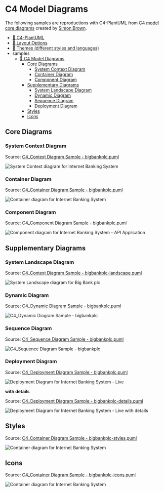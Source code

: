 # C4 Model Diagrams

The following samples are reproductions with C4-PlantUML from [C4 model core diagrams](https://c4model.com/#coreDiagrams) created by [Simon Brown](https://simonbrown.je/).

- [📄 C4-PlantUML](../README.md#c4-plantuml)
- [📄 Layout Options](../LayoutOptions.md#layout-options)
- [📄 Themes (different styles and languages)](../Themes.md#themes)
- samples
  - [📄 C4 Model Diagrams](#c4-model-diagrams)
    - [Core Diagrams](#core-diagrams)
      - [System Context Diagram](#system-context-diagram)
      - [Container Diagram](#container-diagram)
      - [Component Diagram](#component-diagram)
    - [Supplementary Diagrams](#supplementary-diagrams)
      - [System Landscape Diagram](#system-landscape-diagram)
      - [Dynamic Diagram](#dynamic-diagram)
      - [Sequence Diagram](#sequence-diagram)
      - [Deployment Diagram](#deployment-diagram)
    - [Styles](#styles)
    - [Icons](#icons)

## Core Diagrams

### System Context Diagram

Source: [C4_Context Diagram Sample - bigbankplc.puml](C4_Context%20Diagram%20Sample%20-%20bigbankplc.puml)

![System Context diagram for Internet Banking System](https://www.plantuml.com/plantuml/png/VL7BRXf14BplLtIu14iyBZdbP9kWn18uA82Yd5QzGmCZve6cUmFyVNgNPGF1yMscfwgwgkQH1PEKtcKVR32kN15iHVRyUJXCU1Xih6pBecHA9WQX80CJ_N3lC5ISFilAsM8u-jIVLQFbT3Bqo499H_ceOXnbiA_KFq8PbEfL0cHBi8xEnOCD6t0s461OmSspJQod2BeQN3Jet4arMe__ocUJfr_VbulyvylYMpuPVns_Vka-P9bOSGJp4mjvQ0YmihX9wDL2WXSTfK02pnXswgR1PjcC4iVGDILBz9Hwq3bFqBNGKVFMqSSdk20Xhki4XQ9wSD3-ODymwncWCR4CmeFEGtRUrYtEYZdNLvNxZwrwKzKRj-kuAkctfGFOe84yYeq1i8XbNQHDjqjxTTCUTmHxF7bgV3H6yl5HkXwj--jatA_kmEt-XMQpjJrqCBKcHOvhWV7HR35i2EYQq6PifSDQgoVLcLxERsISIqp4WCvTsZGwWAQcDvAsRVIkaah2m6WgcDv8J9tq1xchNxrhVid42bDK_encTmMzxMLEOSLDM0Q93UULx6PRn7JtfU-mwyJJnUmiSSziIslTFIgzzEuF "System Context diagram for Internet Banking System")

### Container Diagram

Source: [C4_Container Diagram Sample - bigbankplc.puml](C4_Container%20Diagram%20Sample%20-%20bigbankplc.puml)

![Container diagram for Internet Banking System](https://www.plantuml.com/plantuml/png/fLN1RkCs4BtxAwRfeLv0Zb6WfvxMiOrkjdRYhfncUn96rDWcbY85ScIlKVJVErGKoN8MM1IzaKypRnxV3AdtWT5pNPhH3zegKnS41-Og_3gTUZpTxZKVwhmEv9MpJ9PlbIkdbK4RSoQ12wFpwVoNoIP2J-lLjCJ0v0NAvfA1sfA_hIB_Jr1RIIw51FX0i7F6k9EsUp0I16WB67pMFiZAWHG7unGQSnQEJkNR0l9rDVlhyMcRRHytsUBn-M7yhiTcQPR-ljpEFmZOGi_tsm_PQldRyc4Xu8Wr6uAE50gDUu-b2FLmRvcy9OOxj5-YvlGScChHQ4C-E3jMTM1NaazWtgrkPl0AWzirXyebEu6Jc0fLauYcmG2LShNbS2CwNgYpEm4AzEUn-bcuhWNSl8E_Hm3GwnsVAC-mgYJucNAOLPNH2baxUoFGHpnY0cdbe_Zrd_E8BSZeeyXef0MMM0LjcsCx6hYhcxyUV3CJaSFAeKAXI-MpeSa6znIhlrPDbTSL9p2p-zgWZ_36kwCkA00Qy-qgEvcLA1sDvZEmwvmCSDGOSxG7EJ3atfq2-JUIIfThGwqVwxZfHCr_JE0pbYXM3CM0qQLcAY3KUI2MflqFSIy2eA2ZLdGjRv6F2sJCCL3iGxkCQj8_LZ3Oi_EYBTv0yBJNWNtJKz1Mvh9irWaSC1n4DzPy0EMf8CiQJKZYN548ODnUDiJgzerHEQelP0jnIiUHtTn_Ut8MJi9ydpTmxZiEHLE4M4h_qqttyYkFgKHjij00GhUSh6NVtgp8lnNpTKED1jPQUHVSZc7vLHtGxWbUCeNsWhDLqBCAfzrvBEdgwlRcDbFOzbe9q9tYmcB0tDNSDphfRcm2xD46RCxRcppwHERYLUZlvbEW46j_s6utgGGEuqA5turfHxkdQyjb3wJtXzprBq53rz_pbga11stl2c8uMvN0n_JnONfPl2_v7pEpEudkXVL3FsJvH5W4s7bNDW_FoMkc0EmYSqkyk9iBPSTvuSVL6AL26u0c4MquUY5N4pVKCCohWqn0NpvTRpT2D71va3wSkzwO9d_QklDvlUhCUI-fyQ_rBm00 "Container diagram for Internet Banking System")

### Component Diagram

Source: [C4_Component Diagram Sample - bigbankplc.puml](C4_Component%20Diagram%20Sample%20-%20bigbankplc.puml)

![Component diagram for Internet Banking System - API Application](https://www.plantuml.com/plantuml/png/fPHDR-Cs48Rl-XNJ75e7IE9BJpsjuwJTB9AD4JlzE1aZSYonvOT0KdQDel-zGyesRISe0kn953cSUUQTL_eK8lhO6rrzfwpGlIHeO-p2J-EnnyrDesBRrtqWBvoDPEEDS6RSQRJfpdM8KgjwFFtnUfQsNfyUnmP39CzRowapdRFfJfVo_m2zvSk6Do2s12kdjTiesu1MbW2jX9DZvGEl771nq4wWrblESQ1yMw1wdFpn_BfO_lQm-BnylF_b_klTwBAgeegQu10BKc7ZqN1z3m-MMIr5k4NxLqAPRvdUm3LCPWymwJgj14RbR5LDkNzaK3yA7Lx1nPp3EUyC6peElE2ZFt6DGNZLnTmLsgRNwDF9pBkraXG0jSvTgZr0lGDOiKWf3seLjwbzqOVe3Fa0QuNfZlAmeHfgxpQ1_Ct5vH6QIMHFhbOwGwMIlwD1h-nfTT3Ag4WIGby7hkxYDz2ON6__aBHMWawmxkgHhBd-7KQiCL1YUI6DGsRORyDSj6GmdSwZyyoPV0UU6XMYpz5Co6CpUNq5BOQM963F73Rk1W32aqolgCCLe10K0cZNy0j5aRY66I_l_uuZKuSa679QZuRER518yhpSAeiaUECWq14FOEtwM1JAnLrl8wyOtmRCKXQE8j3obkCa-kq8EyL5pyntSGd_L01GJ3mAgh69ZXziOaYPlDEQiikUVft22uLujZr9tziWQaYpJ3b0MLw-F_mmY71vLlhG5MVSBM7U6yFu7-8eDYncsgZO0aBOfHcKLZwZ76HyGn98z9wDcOJOBSjf7bxdKoEtX2V-FxErJrOacINXy66iLo1Q75uw367Zl2oJEyLW4wrGeAJ_iHByd2FUWPh0S1cStGt2x7ESJI9LpgLVIEyCSAJ0Qo1Mw71UfbJmtWILwxBEtoHA-1usl4KGNQBxSdSxBHUEM-NbFc7wo_2V__DYCPjpyBzLbMBpRp9Zbh0ly-Ul-xWIL5ZV3yoHvWFPp0UIVI8hUwF_0m00 "Component diagram for Internet Banking System - API Application")

## Supplementary Diagrams

### System Landscape Diagram

Source: [C4_Context Diagram Sample - bigbankplc-landscape.puml](C4_Context%20Diagram%20Sample%20-%20bigbankplc-landscape.puml)

![System Landscape diagram for Big Bank plc](https://www.plantuml.com/plantuml/png/TLDDSy963BtxLwXSGcO8zD1JJ-63QJA5a0amcPuyorh6EwnttTKwXEdqlrThRDS4k7cbfwVt9FcPl72-p7NqYp9Ibmb2vdr1luz6JXo7U-MpSbSIEccDH-E7qkQZGWiJQfx89rhjHjFVdjv3QBjSZ7917Xs7ucce-FR38h0_G6cuD6SAy1b2QhMsHsNse9L142Q1YxHon5yMk3LeAuNM9-PeDVwaZnuMuxzMsqsyMRt7izNdM_-n3OtNyVhF-MRwmh4wzFcwUOaNyp_cRpCEHbvvZR0-iV8S5go5f2WG4YNsJkIirS54xM4Yp04ABQFe7HrPqvSbUPkZ6q3l716w0WLRqphNu-GO6YJOjFAtOzG0ZZnTA9hA40CXfIsDfs6FTStPeIkS8emd74s4E_NbhqpOLTDxX7yY0AZrztTd0J5LJmQ_1XQ3lf5M0ojXOGdKggCmyI-5Hr26JUV2Asj0x6nPRKMvIus3QcsvE20KufHZBRiZ9fv_-xxmUMYrMTxh6CQGyBM159Gnmq-2N2ZzlvtvKtW3jIOs6OAgF0eDIoMT9Pjwc7_BJ9Wz0dOBRWdaj4cTo979bittZMcjlNL88BHkrYWv0FN0RyoiTJdepCmxOKZ80ECNUjbAEjzG9QcfZ0dTbv91MNDGi3w7OEr5clQwcHeC53BLM9LfputR_Eoo4_8GspGzDvZm2rRywdAFarmPHTxLlam2L1Q5TVv-bt-Zw0Dr_8Pgd-siw_mcLxUv9IIk2F2F3kvyCf_rNL1r650IbzRWeBM3lxoGDPg4whM70-EQgmut1Zoc0y7V9L9m6kgguqADHMODDYIpgn_iVlEkPEvUkUeUMzVz9UrzuEpwDkv1j-s2xw6YXJWnOoNiilzbhcdv68BCsxNSIJwpzpBN_m40 "System Landscape diagram for Big Bank plc")

### Dynamic Diagram

Source: [C4_Dynamic Diagram Sample - bigbankplc.puml](C4_Dynamic%20Diagram%20Sample%20-%20bigbankplc.puml)

![C4_Dynamic Diagram Sample - bigbankplc](https://www.plantuml.com/plantuml/png/NPDBRnD13CVl-HIcfmIrYO2Ua13Dew95VKHD2k8KUMUTtH7pMDdUHX7YkpEpIPKkDu_7zlytV-zUYI9hwztWdGt6jIL1hTh8vyc4SJUkhDPjqGgnYK4fwDX4FsaSXjnp8LewMqpcbnVBd7g-lvju52LEgSrY7z1RCsxozC7TzDVZythpytPzixcx_dRzi1YE1eDvcees42-AeRayXxC5AXOeT9RY9tAeDWPqy9g6bQd9OxvTQMGIo6p0L5bHxgh1XcratyNdKAFKL0AsMbDGQmubXgdCHtHo3cWCYO2BLJgGcl7PwCGrD1-obWsLeuibLWJJfd77EHdZExxWoh1j532KC0rLwv3ppPBZYor909s3k8L40BT1YGCf51X-fw6mROCvlD7g7ZI2QKMZ9nPuiPXxBCEE2YWuxeIu1xUPnJQKoFjXaVIcoziUt0Z-303cqJSnKD2X-PHVGgRb97NATrusd65cXA57tgVhza5bfXHRXTnXayMcnb3bGuCYkyZboSQU_CSibFgI2P2VmD4vuZVozp_cIKFqlzkfSt5tMBIyQYVX5FOjdHqjNUr5oMVvluE4l7dgTdYGRmjlLTxk7pHsQrmzFankrklbAlMbhWwtSsoEBbLPcPu-8Ig78yWE7-Vdkkxh5N9a5Dx3bgC_4kzgOkhYW9xW2tpjz1QpUUg_eb3ct-CV "C4_Dynamic Diagram Sample - bigbankplc")

### Sequence Diagram

Source: [C4_Sequence Diagram Sample - bigbankplc.puml](C4_Sequence%20Diagram%20Sample%20-%20bigbankplc.puml)

![C4_Sequence Diagram Sample - bigbankplc](https://www.plantuml.com/plantuml/png/NL9BRnCn4BxdLmmv1PGc0df2GZIFYXRr4NKB7ADPxsJNmXulzhXH_psURQE6tEnvV8_FlaY2KR9tetUMZSiDGIVIfo_pUSJzhBNIvJedYYQm4ClC13_l7RBkd2LfdAtdg_EpZPP-tjxCFIQXM4hRYlvcOaEpNk57gmA0bYbEpCSfZ2lBhQEp3RO4Yxvtrg3OmEFI-e5FM9beUm7a1XRSPeTHEviOdcn32T0v23kGZk2Q2n-JG8tyfu32BhDHA7HMda42c9maU8e9dYpgZesmfnhg6FR5sMpy_aZTTXaoDnYV9tKXN6okZzMLIO1Ly7rWOfcOJuEHbk6QGH5YS8xYMAjzL2stlrRmG4bEkWld2ZLehaaL9iMmN8x_Mrg-MggUIwX-Tah_MOd8v5YCljMFw9U4V9pRIJOFv52eEIZG3SjJC1rogvSUKzg7sAGfa1YbFuIplUHcSXpRkfwOyyAqHi4Q4ochmh-GmQ4CbUd8etOh2P5UCe18hKqITLfps8NeX_CKEamTDO1PEc9vVGOmaHgzeYlIq1XA2LnettIE2lVmprwUADVUIZfU0md3Lwlkx-PNZu-RgYpfZiuFkQxGbIcR5c_CL2n3uCDacHei9t9a13x0BWR_-gRxZY8DPqPFy1M-3MphvQfiZwgh-z_RcyllbtVh4k85SPEz-mS0 "C4_Sequence Diagram Sample - bigbankplc")

### Deployment Diagram

Source: [C4_Deployment Diagram Sample - bigbankplc.puml](C4_Deployment%20Diagram%20Sample%20-%20bigbankplc.puml)

![Deployment Diagram for Internet Banking System - Live](https://www.plantuml.com/plantuml/png/pLP_J-D64Fq_dsAQLkA7W41AArJff0i9FK24H3YKLgg4nhiJPylQQ-sk0sbrtxqpSgW9ILle_LCZHTxnl9atRsTs-HWY-bZbjWNmbIcKhJJ1BCOo_D3fU7myo4oSLMaLo2jNH2hYWN9vfxHO26e_H6rDskaVxu_5T3kywkGO8dastG-ej6wH2wYK55jG5OmM0yGPmTHPwnvDaO4r1G4M6bO-6n_upG5d1-iKMhjeRJKqDsHezRG-ioI62MRRxIbZKbGFxJtu9itwpZh_eVsrEfI_zevutv1Tyupq55TznIeSdwt7tvuC1jzn1ER3l5HbCP86Inbn4IO8PGtRgAAPonSm1LZM1IJ83eEkUh-CRYVtTnUJy_khiqzdruDj3XPDj0HDKJ0mc7dCMIaF5oo_BoZ2AHOF8bgoOA5ps8ShCwTMgu7TNpjDswLLUz0-DHa807ZPVhK6ZH51aGHkx_pH0dvUHz45WrAJfOpPnzBixkx-6fzE9DHjMd4JmD7t1uV7S3L9daDi2eCbgXang2Sl11ENAupjrmOuENXgmjHFtnKHMJRFGOm0nXVGAqjhsD-uGc9SuXn1sYSflIWp_Aalvh5tSwCfh4itvKOKC5eJ5p0tZ8RBP7JTEPzCnWbmYWFUN5W-drlrxwR2bjBezF3eXL2oVAz4pgEo8j58NWZsOUnDZdxHRcn7NVMtyWpIRPsowm0ZfXX8ODpTMDS9psP8MEuSvMiIdIVfLVBWAJCXUXHlC0KtN8xolWSp33FIW5MSCTUbwg0yQLcY3Nk0Ib48O5t62uhg_U9rLyNhRXHFHXEpyA4PrXtuDpsxBmLDIBb2hqlwpu7NLUx-NsHU8_vMuTENWZzIMe_ryNyRw-uNpZNdPy0TfM-Swm5PCoSVWAM24DbTmV9s4cynhuzyu1zBK696W4sQJQtwUVqmpPrGx5SXkfpyLW0s60wdQMuKrVMMbjEE4d0UUeNspcWfURNK6iRkmnhFA07_Z3boXIk75e8rkP7B8rHfe0XkkbxP-c4M7QWbpI0dcs2CN-NBHMygKhcyNArIB9NS3iBOUEM2cqQuCuLsZq48rLNdg4RI9vjxpRCl-UKEdzOh2VZ9ETcH_ioxd2KPkj-DjGW_6azJzxItZ9tWbAKHKOT6-Ph0cSv8qgstKYXH9gxUwp5cjAcb4kLDMRTAhyWgYtvLU6k_J6lkPrXMpKetJNL3zgy6gE-o8JvmGhdH56SD752O_1PSKTz4Z1OGL_K-nFrjFLGCN9aN9mn1DHlyWcgDh2zPBTr-GwW3JBtBHIfuz2RISyBBmMb_5T1z0sBZUILqR_XGROBK6yP8ZH4Ppawjv7nqr_odz94ANUNsJm00 "Deployment Diagram for Internet Banking System - Live")

**with details**

Source: [C4_Deployment Diagram Sample - bigbankplc-details.puml](C4_Deployment%20Diagram%20Sample%20-%20bigbankplc-details.puml)

![Deployment Diagram for Internet Banking System - Live with details](https://www.plantuml.com/plantuml/png/vLTxR-964F-VJp6bbOwSo2CqLqMLJZe2z98J70YJorMgXDRhmMnlxRLsroIqkk_U6TkS8P1xg5LLgKGYzdWUyvlVp7XvvRomFazq0-0xbKgTHmXBxpFty-cf5VSdiVBBFCmTMcbIZwa_aIOvpRH8sUhO-KYhyBHtSJnXqUreU9e8vz6IQDx7J9jrmaOPXtW6UKhMB02_H5WOhSszIcFGAaKGQGGxZvLrT6M0eeCsKcYz9X-VqZmGeT6Dee565in4t6eko2OKyaEp3J-4SSzeOryslvTd_DSyOkqfwZrDZmz-LvUbdED6Ul7ZPR__WZmqxgW-9lSJQpAqVdsD8aBReWVFW1AMkHOU8z0O8w5JZh54q1BIgrNnHAMWgM151Ox8QDZzTNmxcz_TpAxdmy7hmTi-E_FAQuGQBVILYAr8g8GMReWNcwA7Av5-u6e6Qs8WWMCOgXKs6hNP_As9i9LfsOOcFslI_oiL5uP0uiVt40alG287Q1xzsG3wKCqsO5lD8R7YbKd9aAxJoAG5YrEg0YL2zM6BH_7dmrQKadweuf3Y78jCFN_-_3V_SCbURiESEWlEVpevku3XB61P5-un18TsXHOiEiNEgNBS9TkF5i8cRH1IekCghvI0Nrx0rSthuvi9-Hgvams8FI1ln4h0ExIk0dD9kHzKV9yyyFCNvvtHqogELSxFEXUrpg4oY4p89JB0uW9c9g5oDXyBuFBaeH2cG25IS2Qt4g58UJ3OAi0EFFxqJEe5DPQbK8ezJ6wWcsLQrQonbuAp8BDSrT6x7ei9pKf5wFQRQq4ppCP2AxykQYpWJJ1-Utezcqq2e10dMw0_Dehlh-cS9xkbQfGeF3lVQXk-VQfXPbGxWfC8kovQE1GEzsfqC9QnGcgcP5nSq0nDIZ_DMdRUaO-2j47JDDMXlaH7Fsn58RdeLmRiRefQb7M5ZHW2Qe94yDF06ukyFOe9Y9Npjj06bIwCJOhhDYo5Ms848lTBmbIn3D9YnBT2kyrqW3OntQ2NtqpMvsTxkiLMPvUjpkVOSYYf2GxonGjPnEvblQAFu6aAfnM5dMqEWyBxGHQxTUWsE4-J4Exbq2wtDk_QXL3Qa0Yot6R6eGEJwlMNajmdl_DVONy_yVr--6VMFhL6kDqIjBVAlN_n_zhxqshlT_wLnKzAvE4EmwzS_7taLMPTKMFdILr2TV9ZRHRllnCSVMc4JCG8eWvpQBTyt3-F98PJxENEcmJjCmSaKEGkmfMInNHmwXHs782nq4qZQrJ4a7UXbcQaFYhjoOgDtuj44CATjve0hHB5vo-NXuwGc0KZ-zBRpXkGLPgEsunjbDtDbq0V0YbDaksYP4dE1olEM5bfd5buk5CqJlUE4ofH9qAEWmtOnrv3IxfeAuQl-Avq-DeOPgItj1Ij3IFpXzAQna9PN9Y7TkKx43GwYeiwKjAM2GoY63dSVYkvJF0kAhcU4DU7MYgGLcLbgtJJEDV2xXPUwxzNQsxw2ZLLkcwgAUfF3L0UTaRY0mNa8u-ag8uSSYQ_EvEMHnMoPYD2zMqMyzjogCXmPrvCWKhM16-bMiKgmaHXzHPri21sYbBTM-Ln4_1D_wgtQz3v6ej3cvpJdTBhfdPI4eQkFDfxGqgDu7fyL__OU8LfnB-b_W80 "Deployment Diagram for Internet Banking System - Live with details")

## Styles

Source: [C4_Container Diagram Sample - bigbankplc-styles.puml](C4_Container%20Diagram%20Sample%20-%20bigbankplc-styles.puml)

![Container diagram for Internet Banking System](https://www.plantuml.com/plantuml/png/hLPFRzl64xthKynFoK46Q0i_fBaKC11POXi7agMASjr30M58ZgX5bhl4xj1_KFIxTvQcILDEaKDwCRYpE-yzFxuTyPDdT5oNUlG_PJ9TvmH7vih_F9qwVBWe51_hjFRaCckO35zajfnM6ateEVUSQvLEvp-TRqBfThMSbkYPd9JsS-b0PSXTL05_b7nUt-qtyJPPt-pNjxlbzKqyEHlDyZpML0hq3el9ECNiAvcywnr7yFuWYxdLrbs-ZvVnAhxPxNzPov_vUhdUodvQFE-Etttuy74n-nXw_14hkenLSUH4vPGdOJqvanrDXH3iw94lNzWWUw7xqr1e0HzwneswBUb66VedamLebjPMpcoxNTzrEhGW_Ej6ma-QBXVeZvGlbH4j0_G0FlrlA2npJp5YnPgWynDoXON34WxMmRLXSeOOhj1yLQQ0vCapbQFHXfotPfBLdcr9Be9vzpIUmKiPx07uI91ATmGF4XMecaRKJGqmosnjs8z5npFq_aeAERgdIVP_mJeLC3w3lqO0qEkTF52wnwgImtUKmgogjCgGbJLZANt1UumWgLmGl_fz7ceBqkfUP3JIFClP3Dhm0fgyANUywSi_lfc9o26phr3W4jdMTBx1WWBx2skIELLn13DJr1fTA6-SlLSvUK2jlyrog4qMfADM_0HiEoSzt2iCFSg1_CEGEllWoRsHLDfKQMhzM8L59sh-Be8_i4InOYW6j2eLKmw-JZqnsCCFY7iM03dTgunEvItIIOwCANeAxw5z36gItvOmMBDrv27C5N1KACyE0pSe8xaic-S8Zirb0Qpv29cZd0mhr3uAkIBlGTj25iJPnHkZseijJgaGsStrjvEpi7BCzNq3vxxZK315W9lhYeM_V3EwHDJVNUxZHvvGYKhlVLCGelXy9UlspWNctP50DQIeOQKoPxqzCCIFsH5DGV3SAR2lC5jjFQfWceF3aaukTMzxayys1PaKeCLuRJvWQclk8n1rTpa2TcWyDaxqze-sf5_DY_xMtdhoWVlpRhT9vE3mdA_mksVQqFTmBTt-9ipgrFOpee7h9q2Br1G7WUW8cu4RmHVvIPesvFtRRBPQX5x1Zm7jhwIvbzrVbY7ebZ3tS72sR0RMWrDC7jW6efPdSJKNo0xpbLid8Ki4rWETXsg3qGiPvl54mx2lzfAFdZvPxJO2D7W7W_QJLFO-zJzpCgrMorEl-cs1V_vWMCQ_nZSB-L3u9EZXE-8V "Container diagram for Internet Banking System")

## Icons

Source: [C4_Container Diagram Sample - bigbankplc-icons.puml](C4_Container%20Diagram%20Sample%20-%20bigbankplc-icons.puml)

![Container diagram for Internet Banking System](https://www.plantuml.com/plantuml/png/hLLDS-D44BtxLpJXWBVAZei2BfpMiGt94d-mSZRBITMIslQmenanFRBNHV7VwL5aoN8s5IYuUNgwNp-zVZr-onwTBtFT-qgPL9SPmSxxWdySZHmUhhVAxygaP7AfDPwClqvjFYeqcb0pP9zfbOmctmzN8VGmln_bo9wSXEA9LA0ovAwB2Z-ZZPnWEljmDraked_GnvS5Pkwxjf-Is-56CePSEEM9J-qoseSxRhhyj5oinu-pQ3cV_Q-DgXWUY6rEmnzwtq1f120N8F0xWetLsXwKsO8EBD1aqBbMZkMN1I40sgQezL4m6kcVgrPVjRADq6nBZIzUPzORyY_T_evxVEakvpzqpEJs5xqxOevUJI2p9sqBUagHhxiV_xPyMCVhvIgUBXyN_JTjR1p5qI-pzUHMWdNeyMvz6z_FVfujfXBiUUKrGICAP0gt3dCHsi6TyUGCURX1yobe7XtPKzxhhSYnDVsqP6zpSWEODB-knd0AWzrKGqcaUW07CGOKLI7gAWQOfhOqdg-4nnDqV2E13DsndtuhM9S4hjx0dpq0QFds3vJ4M1II_4W9Z8j2gnIzikPAGkza6WE82XV8ppzCGcnAMed0N55ZBxafr5ODTgh2JT_azE6hSQWDqnMoNGPSe5n5agPfkC8j1HQdxb7gLE47C7uoLGYldDshZ1XGwoztsuZdlGewANy4Rnj56VOAGuro81yEYRC7fWgrTkqpThbDbAPQedauDFmcNm_W8-OewdHvWLQvyfG1bmcJbpd-1vvF1A1wG2ZqULgWIwBJf9-XnmIPmf3gdo4_-lKUEcTl7N7OS0UEjegzgmOEoeXfy-ht07R8Eye0It5TwYWZunLg7WJJ4JDekvK3-VGwOER7PZUVIvXW-ebC9XgguE_LtPTjDhMIvjgwZgQlQ1Va4k1Gqf3ugrcAsMVVfnoLCAm2aZKRpkLSBsGeMyk0LDK4DSnLwYpRZOVPvtGdrY3W9lFqVaYBC_oQLzj1yCt6OKuNsz-E81Zuv8rK0istdGq2CB6bRuqnQ9P-0DwXOQnKE8r27eBtfCyUbdQz7vWuzBvThrUH97RpkC1NSpgh45BhTl62r7QNsFOngU3Qfw96ge8TCpGDaOyc7S2xQBaOdJTlM_xBolX6ibjYxMfqKTuJPWmRP_FgxJfKVwNWRK2kWQSt4u5iCC_qkB1K9B0CD0pH2gCbqdLVXyDbNSdYWBPzD5-l1AYZSgUywxjMcAf-LAlpSNxVYFDMIijS_mq0 "Container diagram for Internet Banking System")
